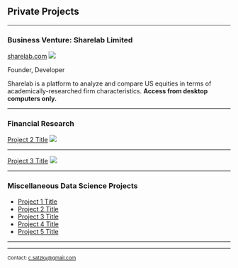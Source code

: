 ## Private Projects

---

### Business Venture: Sharelab Limited

<a href="https://pe.sharelab.com/" target="_blank">sharelab.com</a>
<img src="https://sharelab.com/static/svg/sharelab_logo.svg"/>

Founder, Developer

Sharelab is a platform to analyze and compare US equities in terms of academically-researched firm characteristics. **Access from desktop computers only.**

---

### Financial Research
[Project 2 Title](/pdf/sample_presentation.pdf)
<img src="images/dummy_thumbnail.jpg?raw=true"/>

---
[Project 3 Title](http://example.com/)
<img src="images/dummy_thumbnail.jpg?raw=true"/>

---

### Miscellaneous Data Science Projects

- [Project 1 Title](http://example.com/)
- [Project 2 Title](http://example.com/)
- [Project 3 Title](http://example.com/)
- [Project 4 Title](http://example.com/)
- [Project 5 Title](http://example.com/)

---




---
<p style="font-size:11px">Contact: <a href="mailto:c.satzky@gmail.com">c.satzky@gmail.com</a></p>
